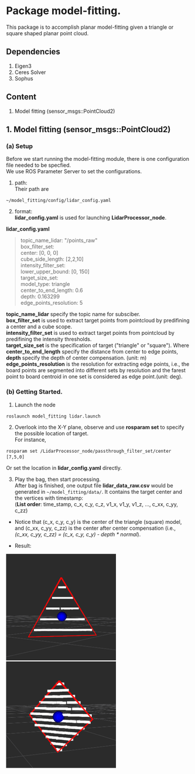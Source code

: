 # Package model-fitting.

This package is to accomplish planar model-fitting given a triangle or square shaped planar point cloud.  

## Dependencies
1. Eigen3
2. Ceres Solver
3. Sophus

## Content
1. Model fitting (sensor_msgs::PointCloud2)

## 1. Model fitting (sensor_msgs::PointCloud2)

### (a) Setup
Before we start running the model-fitting module, there is one configuration file needed to be specfied.  
We use ROS Parameter Server to set the configurations.  

1. path:  
Their path are  
```
~/model_fitting/config/lidar_config.yaml
```

2. format:  
**lidar_config.yaml** is used for launching **LidarProcessor_node**.  

**lidar_config.yaml**  
> topic_name_lidar: "/points_raw"  
> box_filter_set:  
>   center: [0, 0, 0]  
>   cube_side_length: [2,2,10]  
> intensity_filter_set:  
>   lower_upper_bound: [0, 150]  
> target_size_set:  
>   model_type: triangle  
>   center_to_end_length: 0.6  
>   depth: 0.163299  
> edge_points_resolution: 5

**topic_name_lidar** specify the topic name for subsciber.  
**box_filter_set** is used to extract target points from pointcloud by predifining a center and a cube scope.  
**intensity_filter_set** is used to extract target points from pointcloud by predifining the intensity thresholds.  
**target_size_set** is the specification of target ("triangle" or "square"). Where **center_to_end_length** specify the distance from center to edge points, **depth** specify the depth of center compensation. (unit: m)  
**edge_points_resolution** is the resolution for extracting edge points, i.e., the board points are segmented into different sets by resolution and the farest point to board centroid in one set is considered as edge point.(unit: deg).  


### (b) Getting Started.
1. Launch the node  
```
roslaunch model_fitting lidar.launch
```

2. Overlook into the X-Y plane, observe and use **rosparam set** to specify the possible location of target.  
For instance,
```
rosparam set /LidarProcessor_node/passthrough_filter_set/center [7,5,0]
```
Or set the location in **lidar_config.yaml** directly.  

3. Play the bag, then start processing.  
After bag is finished, one output file **lidar_data_raw.csv** would be generated in ```~/model_fitting/data/```. It contains the target center and the vertices with timestamp:  
(**List order**: time_stamp, c_x, c_y, c_z, v1_x, v1_y, v1_z, ..., c_xx, c_yy, c_zz)   
* Notice that (c_x, c_y, c_y) is the center of the triangle (square) model, and (c_xx, c_yy, c_zz) is the center after center compensation (i.e., *(c_xx, c_yy, c_zz) = (c_x, c_y, c_y) - depth \* normal*).  

* Result:
<img src="https://github.com/tom13133/model_fitting/blob/master/images/triangle.png" width="300">
<img src="https://github.com/tom13133/model_fitting/blob/master/images/square.png" width="300">


